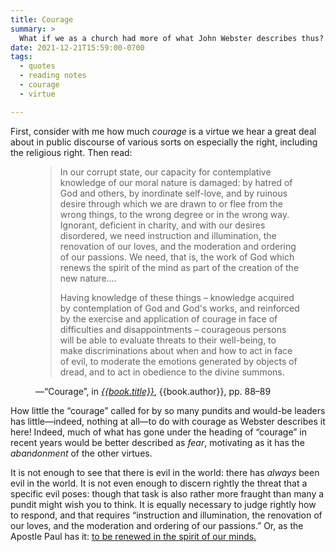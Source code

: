 ```yaml
---
title: Courage
summary: >
  What if we as a church had more of what John Webster describes thus? “…courageous persons will be able to evaluate threats to their well-being, to make discriminations about when and how to act in face of evil….”
date: 2021-12-21T15:59:00-0700
tags:
  - quotes
  - reading notes
  - courage
  - virtue

---
```


First, consider with me how much *courage* is a virtue we hear a great deal about in public discourse of various sorts on especially the right, including the religious right. Then read:

<figure class='quotation'>

> In our corrupt state, our capacity for contemplative knowledge of our moral nature is damaged: by hatred of God and others, by inordinate self-love, and by ruinous desire through which we are drawn to or flee from the wrong things, to the wrong degree or in the wrong way. Ignorant, deficient in charity, and with our desires disordered, we need instruction and illumination, the renovation of our loves, and the moderation and ordering of our passions. We need, that is, the work of God which renews the spirit of the mind as part of the creation of the new nature.…
> 
> Having knowledge of these things – knowledge acquired by contemplation of God and God's works, and reinforced by the exercise and application of courage in face of difficulties and disappointments – courageous persons will be able to evaluate threats to their well-being, to make discriminations about when and how to act in face of evil, to moderate the emotions generated by objects of dread, and to act in obedience to the divine summons.

<figcaption>—“Courage”, in <a href="{{book.link}}"><cite>{{book.title}}</cite></a>, {{book.author}}, pp. 88–89</figcaption>

</figure>

How little the “courage” called for by so many pundits and would-be leaders has little—indeed, nothing at all—to do with courage as Webster describes it here! Indeed, much of what has gone under the heading of “courage” in recent years would be better described as *fear*, motivating as it has the *abandonment* of the other virtues.

It is not enough to see that there is evil in the world: there has *always* been evil in the world. It is not even enough to discern rightly the threat that a specific evil poses: though that task is also rather more fraught than many a pundit might wish you to think. It is equally necessary to judge rightly how to respond, and that requires “instruction and illumination, the renovation of our loves, and the moderation and ordering of our passions.” Or, as the Apostle Paul has it: [to be renewed in the spirit of our minds.][romans]

[romans]: http://bib.ly/rom12.1-2

